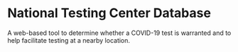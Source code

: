 # National Testing Center Database
A web-based tool to determine whether a COVID-19 test is warranted and to help facilitate testing at a nearby location.

